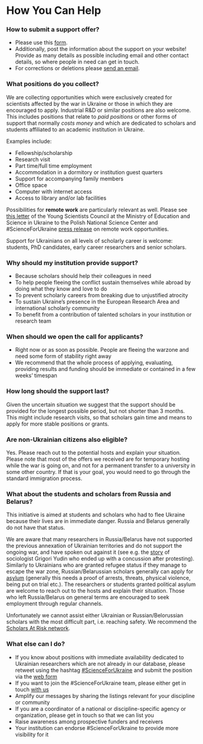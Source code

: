 # How You Can Help

### How to submit a support offer?

*   Please use this [form](https://docs.google.com/forms/d/e/1FAIpQLSdcyWM6L1ee-lI5ByMUDx6RBDskCLxvKDQ_yRqOr344wKAR9g/viewform).
*   Additionally, post the information about the support on your website! Provide as many details as possible including email and other contact details, so where people in need can get in touch.
*   For corrections or deletions please [send an email](mailto:data@scienceforukraine.eu).

### What positions do you collect?

We are collecting opportunities which were exclusively created for scientists affected by the war in Ukraine or those in which they are encouraged to apply. Industrial R&D or similar positions are also welcome. This includes positions that relate to _paid positions_ or other forms of support that normally _costs money_ and which are dedicated to scholars and students affiliated to an academic institution in Ukraine.

Examples include:

*   Fellowship/scholarship
*   Research visit
*   Part time/full time employment
*   Accommodation in a dormitory or institution guest quarters
*   Support for accompanying family members
*   Office space
*   Computer with internet access
*   Access to library and/or lab facilities

Possibilities for **remote work** are particularly relevant as well. Please see [this letter](https://scienceforukraine.eu/assets/YSC_letter.pdf) of the Young Scientists Council at the Ministry of Education and Science in Ukraine to the Polish National Science Center and #ScienceForUkraine [press release](https://drive.google.com/file/d/1KIO96sfir9oPkVOOKtxXzzx4iPr2_d_-/view) on remote work opportunities.

Support for Ukrainians on all levels of scholarly career is welcome: students, PhD candidates, early career researchers and senior scholars.

### Why should my institution provide support?

*   Because scholars should help their colleagues in need
*   To help people fleeing the conflict sustain themselves while abroad by doing what they know and love to do
*   To prevent scholarly careers from breaking due to unjustified atrocity
*   To sustain Ukraine’s presence in the European Research Area and international scholarly community
*   To benefit from a contribution of talented scholars in your institution or research team

### When should we open the call for applicants?

*   Right now or as soon as possible. People are fleeing the warzone and need some form of stability right away
*   We recommend that the whole process of applying, evaluating, providing results and funding should be immediate or contained in a few weeks’ timespan

### How long should the support last?

Given the uncertain situation we suggest that the support should be provided for the longest possible period, but not shorter than 3 months. This might include research visits, so that scholars gain time and means to apply for more stable positions or grants.

### Are non-Ukrainian citizens also eligible?

Yes. Please reach out to the potential hosts and explain your situation. Please note that most of the offers we received are for temporary hosting while the war is going on, and not for a permanent transfer to a university in some other country. If that is your goal, you would need to go through the standard immigration process.

### What about the students and scholars from Russia and Belarus?

This initiative is aimed at students and scholars who had to flee Ukraine because their lives are in immediate danger. Russia and Belarus generally do not have that status.

We are aware that many researchers in Russia/Belarus have not supported the previous annexation of Ukrainian territories and do not support the ongoing war, and have spoken out against it (see e.g. the [story](https://meduza.io/en/feature/2022/03/02/why-no-mass-protests-in-russia) of sociologist Grigori Yudin who ended up with a concussion after protesting). Similarly to Ukrainians who are granted refugee status if they manage to escape the war zone, Russian/Belarussian scholars generally can apply for [asylum](https://meduza.io/cards/kak-rossiyane-i-ukraintsy-mogut-poluchit-politicheskoe-ubezhische-v-evrope) (generally this needs a proof of arrests, threats, physical violence, being put on trial etc.). The researchers or students granted political asylum are welcome to reach out to the hosts and explain their situation. Those who left Russia/Belarus on general terms are encouraged to seek employment through regular channels.

Unfortunately we cannot assist either Ukrainian or Russian/Belorussian scholars with the most difficult part, i.e. reaching safety. We recommend the [Scholars At Risk network](https://www.scholarsatrisk.org/).

### What else can I do?

*   If you know about positions with immediate availability dedicated to Ukrainian researchers which are not already in our database, please retweet using the hashtag [#ScienceForUkraine](https://twitter.com/hashtag/ScienceForUkraine) and submit the position via the [web form](https://docs.google.com/forms/d/e/1FAIpQLSdcyWM6L1ee-lI5ByMUDx6RBDskCLxvKDQ_yRqOr344wKAR9g/viewform)
*   If you want to join the #ScienceForUkraine team, please either get in touch [with us](mailto:info@scienceforukraine.eu)
*   Amplify our messages by sharing the listings relevant for your discipline or community
*   If you are a coordinator of a national or discipline-specific agency or organization, please get in touch so that we can list you
*   Raise awareness among prospective funders and receivers
*   Your institution can endorse #ScienceForUkraine to provide more visibility for it